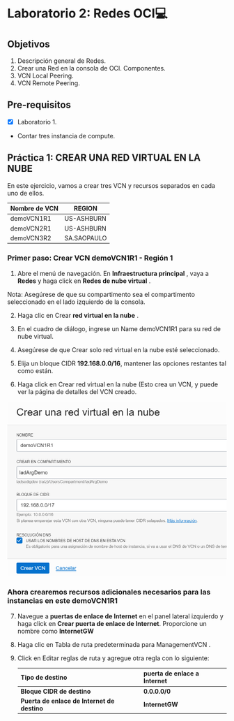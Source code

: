 # Laboratorio 2: Redes OCI:computer:

## Objetivos

1. Descripción general de Redes.
2. Crear una Red en la consola de OCI. Componentes.
3. VCN Local Peering. 
4. VCN Remote Peering.

## Pre-requisitos
- [X] Laboratorio 1.
- Contar tres instancia de compute.


## Práctica 1: CREAR UNA RED VIRTUAL EN LA NUBE 

En este ejercicio, vamos a crear tres VCN y recursos separados en cada uno de ellos. 

| Nombre de VCN | REGION | 
|----------------|-------|
| demoVCN1R1 | US-ASHBURN |
| demoVCN2R1|US-ASHBURN |
| demoVCN3R2 |SA.SAOPAULO|

### Primer paso: Crear VCN demoVCN1R1 - Región 1 

1. Abre el menú de navegación. En **Infraestructura principal** , vaya a **Redes** y haga click en **Redes de nube virtual** .

Nota: Asegúrese de que su compartimento sea el compartimento seleccionado en el lado izquierdo de la consola.

2. Haga clic en Crear **red virtual en la nube** .

3. En el cuadro de diálogo, ingrese un Name demoVCN1R1 para su red de nube virtual.

4. Asegúrese de que Crear solo red virtual en la nube esté seleccionado.

5. Elija un bloque CIDR **192.168.0.0/16**, mantener las opciones restantes tal como están.

6. Haga click en Crear red virtual en la nube (Esto crea un VCN, y puede ver la página de detalles del VCN creado.
 
  ![](./Imagenes/img001.png)
 


### Ahora crearemos recursos adicionales necesarios para las instancias en este demoVCN1R1

7. Navegue a **puertas de enlace de Internet** en el panel lateral izquierdo y haga click en **Crear puerta de enlace de Internet**. Proporcione un nombre como **InternetGW**
8. Haga clic en Tabla de ruta predeterminada para ManagementVCN .

9. Click en Editar reglas de ruta y agregue otra regla con lo siguiente:

     |Tipo de destino |puerta de enlace a Internet|
     |-----------------|--------------------------|
     |**Bloque CIDR de destino**| **0.0.0.0/0**|
     |**Puerta de enlace de Internet de destino**| **InternetGW**|

